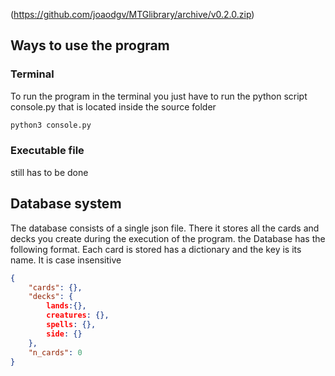 (https://github.com/joaodgv/MTGlibrary/archive/v0.2.0.zip)

## Ways to use the program

### Terminal
To run the program in the terminal you just have to run the python script console.py that is located inside the source folder

```bash
python3 console.py
```

### Executable file
still has to be done

## Database system
The database consists of a single json file. There it stores all the cards and decks you create during the execution of the program.
the Database has the following format. Each card is stored has a dictionary and the key is its name. It is case insensitive

```JSON
{
	"cards": {},
	"decks": {
		lands:{},
		creatures: {},
		spells: {},
		side: {}
	},
	"n_cards": 0
}
```
